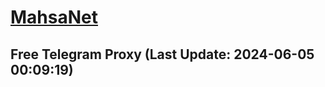 
# [MahsaNet](https://t.me/mahsa_net)
## Free Telegram Proxy (Last Update: 2024-06-05 00:09:19)

    